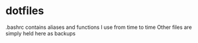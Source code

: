 # dotfiles
.bashrc contains aliases and functions I use from time to time
Other files are simply held here as backups
